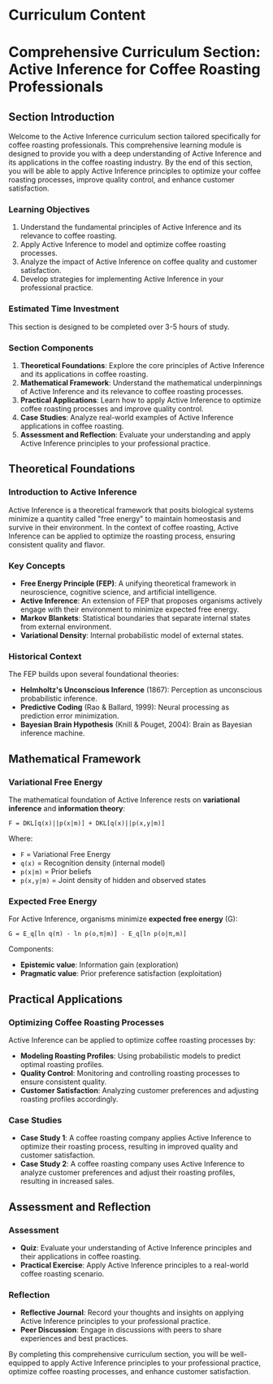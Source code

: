# Curriculum Content

# Comprehensive Curriculum Section: Active Inference for Coffee Roasting Professionals

## Section Introduction

Welcome to the Active Inference curriculum section tailored specifically for coffee roasting professionals. This comprehensive learning module is designed to provide you with a deep understanding of Active Inference and its applications in the coffee roasting industry. By the end of this section, you will be able to apply Active Inference principles to optimize your coffee roasting processes, improve quality control, and enhance customer satisfaction.

### Learning Objectives

1. Understand the fundamental principles of Active Inference and its relevance to coffee roasting.
2. Apply Active Inference to model and optimize coffee roasting processes.
3. Analyze the impact of Active Inference on coffee quality and customer satisfaction.
4. Develop strategies for implementing Active Inference in your professional practice.

### Estimated Time Investment

This section is designed to be completed over 3-5 hours of study.

### Section Components

1. **Theoretical Foundations**: Explore the core principles of Active Inference and its applications in coffee roasting.
2. **Mathematical Framework**: Understand the mathematical underpinnings of Active Inference and its relevance to coffee roasting processes.
3. **Practical Applications**: Learn how to apply Active Inference to optimize coffee roasting processes and improve quality control.
4. **Case Studies**: Analyze real-world examples of Active Inference applications in coffee roasting.
5. **Assessment and Reflection**: Evaluate your understanding and apply Active Inference principles to your professional practice.

## Theoretical Foundations

### Introduction to Active Inference

Active Inference is a theoretical framework that posits biological systems minimize a quantity called "free energy" to maintain homeostasis and survive in their environment. In the context of coffee roasting, Active Inference can be applied to optimize the roasting process, ensuring consistent quality and flavor.

### Key Concepts

* **Free Energy Principle (FEP)**: A unifying theoretical framework in neuroscience, cognitive science, and artificial intelligence.
* **Active Inference**: An extension of FEP that proposes organisms actively engage with their environment to minimize expected free energy.
* **Markov Blankets**: Statistical boundaries that separate internal states from external environment.
* **Variational Density**: Internal probabilistic model of external states.

### Historical Context

The FEP builds upon several foundational theories:

* **Helmholtz's Unconscious Inference** (1867): Perception as unconscious probabilistic inference.
* **Predictive Coding** (Rao & Ballard, 1999): Neural processing as prediction error minimization.
* **Bayesian Brain Hypothesis** (Knill & Pouget, 2004): Brain as Bayesian inference machine.

## Mathematical Framework

### Variational Free Energy

The mathematical foundation of Active Inference rests on **variational inference** and **information theory**:

```mathematical
F = DKL[q(x)||p(x|m)] + DKL[q(x)||p(x,y|m)]
```

Where:

* `F` = Variational Free Energy
* `q(x)` = Recognition density (internal model)
* `p(x|m)` = Prior beliefs
* `p(x,y|m)` = Joint density of hidden and observed states

### Expected Free Energy

For Active Inference, organisms minimize **expected free energy** (G):

```mathematical
G = E_q[ln q(π) - ln p(o,π|m)] - E_q[ln p(o|π,m)]
```

Components:

* **Epistemic value**: Information gain (exploration)
* **Pragmatic value**: Prior preference satisfaction (exploitation)

## Practical Applications

### Optimizing Coffee Roasting Processes

Active Inference can be applied to optimize coffee roasting processes by:

* **Modeling Roasting Profiles**: Using probabilistic models to predict optimal roasting profiles.
* **Quality Control**: Monitoring and controlling roasting processes to ensure consistent quality.
* **Customer Satisfaction**: Analyzing customer preferences and adjusting roasting profiles accordingly.

### Case Studies

* **Case Study 1**: A coffee roasting company applies Active Inference to optimize their roasting process, resulting in improved quality and customer satisfaction.
* **Case Study 2**: A coffee roasting company uses Active Inference to analyze customer preferences and adjust their roasting profiles, resulting in increased sales.

## Assessment and Reflection

### Assessment

* **Quiz**: Evaluate your understanding of Active Inference principles and their applications in coffee roasting.
* **Practical Exercise**: Apply Active Inference principles to a real-world coffee roasting scenario.

### Reflection

* **Reflective Journal**: Record your thoughts and insights on applying Active Inference principles to your professional practice.
* **Peer Discussion**: Engage in discussions with peers to share experiences and best practices.

By completing this comprehensive curriculum section, you will be well-equipped to apply Active Inference principles to your professional practice, optimize coffee roasting processes, and enhance customer satisfaction.